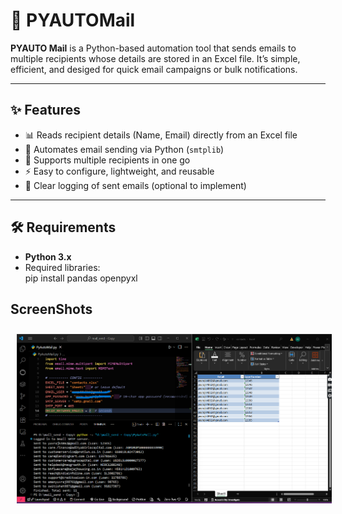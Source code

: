 # 📧 PYAUTOMail  

**PYAUTO Mail** is a Python-based automation tool that sends emails to multiple recipients whose details are stored in an Excel file. It’s simple, efficient, and desiged for quick email campaigns or bulk notifications.  

---

## ✨ Features  
- 📊 Reads recipient details (Name, Email) directly from an Excel file  
- 📧 Automates email sending via Python (`smtplib`)  
- 🔄 Supports multiple recipients in one go  
- ⚡ Easy to configure, lightweight, and reusable  
- 📝 Clear logging of sent emails (optional to implement)  

---

## 🛠️ Requirements  
- **Python 3.x**  
- Required libraries:  
  pip install pandas openpyxl

## ScreenShots
<p align="center"> 
  <img src="Screenshots/pyautomailcode_snipit.png" alt="Screenshot 1" width="800" style="margin:10px"/> 

</p> 

